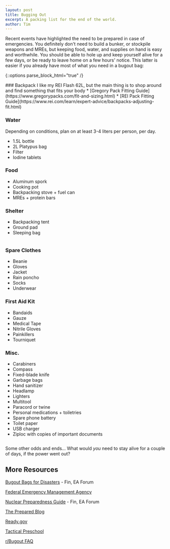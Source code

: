 ```yaml
---
layout: post
title: Bugging Out
excerpt: A packing list for the end of the world.
author: Tim
---
```


Recent events have highlighted the need to be prepared in case of emergencies. You definitely don't need to build a bunker, or stockpile weapons and MREs, but keeping food, water, and supplies on hand is easy and worthwhile. You should be able to hole up and keep yourself alive for a few days, or be ready to leave home on a few hours' notice. This latter is easier if you already have most of what you need in a bugout bag:

{::options parse_block_html="true" /}
<div class="row">
<div class="column">
### Backpack
I like my REI Flash 62L, but the main thing is to shop around and find something that fits your body  
* [Gregory Pack Fitting Guide](https://www.gregorypacks.com/fit-and-sizing.html)
* [REI Pack Fitting Guide](https://www.rei.com/learn/expert-advice/backpacks-adjusting-fit.html)

### Water
Depending on conditions, plan on at least 3-4 liters per person, per day.
* 1.5L bottle
* 2L Platypus bag
* Filter
* Iodine tablets

### Food
* Aluminum spork
* Cooking pot 
* Backpacking stove + fuel can
* MREs + protein bars

### Shelter
* Backpacking tent
* Ground pad
* Sleeping bag

</div>	
<div class="column">

### Spare Clothes
* Beanie
* Gloves
* Jacket
* Rain poncho
* Socks
* Underwear

### First Aid Kit
* Bandaids
* Gauze
* Medical Tape
* Nitrile Gloves
* Painkillers
* Tourniquet

### Misc.
* Carabiners
* Compass
* Fixed-blade knife
* Garbage bags
* Hand sanitizer
* Headlamp
* Lighters
* Multitool
* Paracord or twine
* Personal medications + toiletries
* Spare phone battery
* Toilet paper
* USB charger
* Ziploc with copies of important documents
</div>
</div>

Some other odds and ends... What would *you* need to stay alive for a couple of days, if the power went out?

## More Resources
[Bugout Bags for Disasters](https://forum.effectivealtruism.org/posts/rH8etkwn4DvdeYxDr/bugout-bags-for-disasters) - Fin, EA Forum

[Federal Emergency Management Agency](https://www.fema.gov/)

[Nuclear Preparedness Guide](https://forum.effectivealtruism.org/posts/DL7gYYA2BKjmXABse/nuclear-preparedness-guide) - Fin, EA Forum

[The Prepared Blog](https://theprepared.com/blog/)  

[Ready.gov](https://www.ready.gov/kit)

[Tactical Preschool](https://tgace.wordpress.com/category/tactical-preschool/)  

[r/Bugout FAQ](https://www.reddit.com/r/bugout/comments/1wsdea/faq_lets_make_it_happen/)  